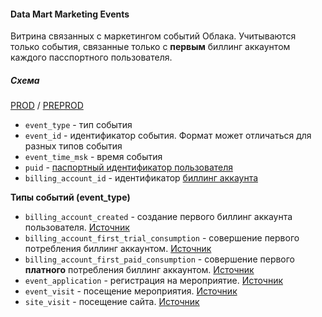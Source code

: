 #### Data Mart Marketing Events

Витрина связанных с маркетингом событий Облака. Учитываются только события, связанные только с **первым** биллинг аккаунтом каждого пасспортного пользователя.

##### Схема

[PROD](https://yt.yandex-team.ru/hahn/navigation?path=//home/cloud-dwh/data/prod/cdm/marketing/dm_marketing_events)
/ [PREPROD](https://yt.yandex-team.ru/hahn/navigation?path=//home/cloud-dwh/data/preprod/cdm/marketing/dm_marketing_events)

* `event_type` - тип события
* `event_id` - идентификатор события. Формат может отличаться для разных типов события
* `event_time_msk` - время события
* `puid` - [паспортный идентификатор пользователя](../../../../ods/yt/iam/passport_users/README.md)
* `billing_account_id` - идентификатор [биллинг аккаунта](../../../../ods/yt/billing/billing_accounts/README.md)

**Типы событий (event_type)**

- `billing_account_created` - создание первого биллинг аккаунта пользователя. [Источник](../../../../stg/yt/cdm/events/billing/common/README.md)
- `billing_account_first_trial_consumption` - совершение первого потребления биллинг аккаунтом. [Источник](../../../../stg/yt/cdm/events/billing/first_trial_consumption/README.md)
- `billing_account_first_paid_consumption` - совершение первого **платного** потребления биллинг аккаунтом. [Источник](../../../../stg/yt/cdm/events/billing/first_paid_consumption/README.md)
- `event_application` - регистрация на мероприятие. [Источник](../../../../ods/yt/backoffice/applications/README.md)
- `event_visit` - посещение мероприятия. [Источник](../../../../ods/yt/backoffice/applications/README.md)
- `site_visit` - посещение сайта. [Источник](../../../../ods/yt/metrika/visit_log/README.md)
